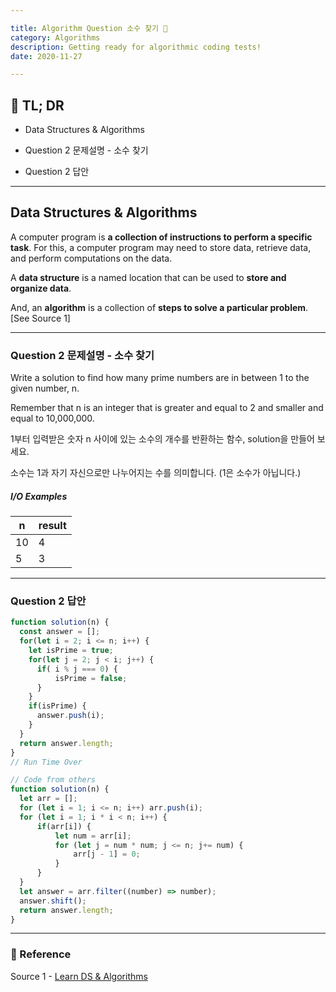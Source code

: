 ```yaml
---

title: Algorithm Question 소수 찾기 🧬
category: Algorithms
description: Getting ready for algorithmic coding tests!
date: 2020-11-27

---
```


## 🤦 TL; DR

- Data Structures & Algorithms
  
- Question 2 문제설명 - 소수 찾기
  
- Question 2 답안 

---

## Data Structures & Algorithms

A computer program is **a collection of instructions to perform a specific task**. For this, a computer program may need to store data, retrieve data, and perform computations on the data.

A **data structure** is a named location that can be used to **store and organize data**. 

And, an **algorithm** is a collection of **steps to solve a particular problem**. \[See Source 1]

---

### Question 2 문제설명 - 소수 찾기

Write a solution to find how many prime numbers are in between 1 to the given number, n.

Remember that n is an integer that is greater and equal to 2 and smaller and equal to 10,000,000. 

1부터 입력받은 숫자 n 사이에 있는 소수의 개수를 반환하는 함수, solution을 만들어 보세요.

소수는 1과 자기 자신으로만 나누어지는 수를 의미합니다.
(1은 소수가 아닙니다.)

##### I/O Examples

| n    | result |
| ---- | ------ |
| 10   | 4      |
| 5    | 3      |

---

### Question 2 답안

```javascript
function solution(n) {
  const answer = [];
  for(let i = 2; i <= n; i++) {
    let isPrime = true;
    for(let j = 2; j < i; j++) {
      if( i % j === 0) {
          isPrime = false;
      }
    }
    if(isPrime) {
      answer.push(i);
    }
  }
  return answer.length;
}
// Run Time Over
```

```js
// Code from others
function solution(n) {
  let arr = [];
  for (let i = 1; i <= n; i++) arr.push(i);
  for (let i = 1; i * i < n; i++) {
      if(arr[i]) {
          let num = arr[i];
          for (let j = num * num; j <= n; j+= num) {
              arr[j - 1] = 0;
          }            
      }
  }
  let answer = arr.filter((number) => number);
  answer.shift();
  return answer.length;
}
```


---

### 🔗 Reference

Source 1 - [Learn DS & Algorithms](https://www.programiz.com/dsa)